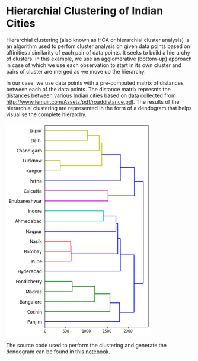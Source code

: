# Hierarchial Clustering of Indian Cities

Hierarchial clustering (also known as HCA or hierarchial cluster analysis) is an algorithm used to perfom cluster analysis on given data points based on affinities / similarity of each pair of data points. It seeks to build a hierarchy of clusters. In this example, we use an agglomerative (bottom-up) approach in case of which we use each observation to start in its own cluster and pairs of cluster are merged as we move up the hierarchy.

In our case, we use data points with a pre-computed matrix of distances between each of the data points. The distance matrix represnts the distances between various Indian cities based on data collected from http://www.lemuir.com/Assets/pdf/roaddistance.pdf. The results of the hierarchial clustering are represented in the form of a dendogram that helps visualise the complete hierarchy.

![Dendogram, HCA of Indian Cities](./dendogram.png)

The source code used to perform the clustering and generate the dendogram can be found in this [notebook]("Hierarchial_Clustering_of_Indian_Cities.ipynb").

